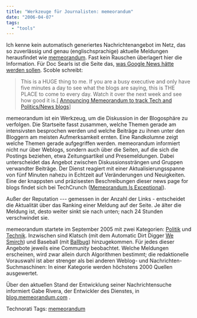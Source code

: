 ```yaml
---
title: "Werkzeuge für Journalisten: memeorandum"
date: "2006-04-07"
tags: 
  - "tools"
---
```


Ich kenne kein automatisch generiertes Nachrichtenangebot im Netz, das so zuverlässig und genau (englischsprachige) aktuelle Meldungen herausfindet wie [memeorandum](http://www.memeorandum.com/). Fast kein Rauschen überlagert hier die Information. Für Doc Searls ist die Seite das, [was Google News hätte werden sollen](http://www.readwriteweb.com/archives/memeorandum_wha.php). Scoble schreibt:

> This is a HUGE thing to me. If you are a busy executive and only have five minutes a day to see what the blogs are saying, this is THE PLACE to come to every day. Watch it over the next week and see how good it is.\[ [Announcing Memeorandum to track Tech and Politics/News blogs](http://radio.weblogs.com/0001011/2005/09/12.html#a11129)\]

memeorandum ist ein Werkzeug, um die Diskussion in der Blogosphäre zu verfolgen. Die Startseite fasst zusammen, welche Themen gerade am intensivsten besprochen werden und welche Beiträge zu ihnen unter den Bloggern am meisten Aufmerksamkeit ernten. Eine Randkolumne zeigt welche Themen gerade aufgegriffen werden. memeorandum informiert nicht nur über Weblogs, sondern auch über die Seiten, auf die sich die Postings beziehen, etwa Zeitungsartikel und Presemeldungen. Dabei unterscheidet das Angebot zwischen Diskussionssträngen und Gruppen verwandter Beiträge. Der Dienst reagiert mit einer Aktualisierungsspanne von fünf Minuten nahezu in Echtzeit auf Veränderungen und Neuigkeiten. Eine der knappsten und präzisesten Beschreibungen dieser news page for blogs findet sich bei TechCrunch ([Memeorandum Is Exceptional](http://www.techcrunch.com/2005/09/18/memeorandum-is-exceptional/)).

Außer der Reputation --- gemessen in der Anzahl der Links - entscheidet die Aktualität über das Ranking einer Meldung auf der Seite. Je älter die Meldung ist, desto weiter sinkt sie nach unten; nach 24 Stunden verschwindet sie.

memeorandum startete im September 2005 mit zwei Kategorien: [Politik](http://www.memeorandum.com/) und [Technik](http://tech.memeorandum.com/). Inzwischen sind Klatsch (mit dem Automatic Dirt Digger [We Smirch](http://www.wesmirch.com/)) und Baseball (mit [Ballbug](http://www.ballbug.com/)) hinzugekommen. Für jedes dieser Angebote jeweils eine Community beobachtet. Welche Meldungen erscheinen, wird zwar allein durch Algorithmen bestimmt; die redaktionelle Vorauswahl ist aber strenger als bei anderen Weblog- und Nachrichten-Suchmaschinen: In einer Kategorie werden höchstens 2000 Quellen ausgewertet.

Über den aktuellen Stand der Entwicklung seiner Nachrichtensuche informiert Gabe Rivera, der Entwickler des Dienstes, in [blog.memeorandum.com](http://blog.memeorandum.com/) .

Technorati Tags: [memeorandum](http://www.technorati.com/tag/memeorandum)
